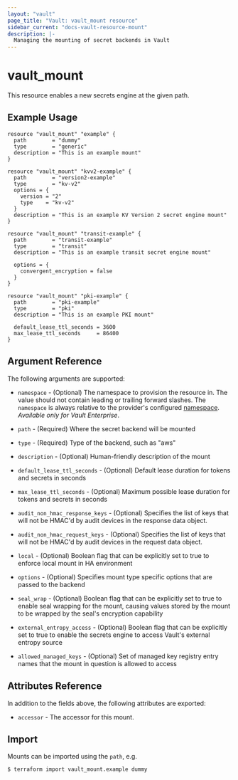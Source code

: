 ```yaml
---
layout: "vault"
page_title: "Vault: vault_mount resource"
sidebar_current: "docs-vault-resource-mount"
description: |-
  Managing the mounting of secret backends in Vault
---
```


# vault\_mount

This resource enables a new secrets engine at the given path.

## Example Usage

```hcl
resource "vault_mount" "example" {
  path        = "dummy"
  type        = "generic"
  description = "This is an example mount"
}
```

```hcl
resource "vault_mount" "kvv2-example" {
  path        = "version2-example"
  type        = "kv-v2"
  options = {
    version = "2"
    type    = "kv-v2"
  }
  description = "This is an example KV Version 2 secret engine mount"
}
```

```hcl
resource "vault_mount" "transit-example" {
  path        = "transit-example"
  type        = "transit"
  description = "This is an example transit secret engine mount"

  options = {
    convergent_encryption = false
  }
}
```

```hcl
resource "vault_mount" "pki-example" {
  path        = "pki-example"
  type        = "pki"
  description = "This is an example PKI mount"

  default_lease_ttl_seconds = 3600
  max_lease_ttl_seconds     = 86400
}
```

## Argument Reference

The following arguments are supported:

* `namespace` - (Optional) The namespace to provision the resource in.
  The value should not contain leading or trailing forward slashes.
  The `namespace` is always relative to the provider's configured [namespace](/docs/providers/vault#namespace).
   *Available only for Vault Enterprise*.

* `path` - (Required) Where the secret backend will be mounted

* `type` - (Required) Type of the backend, such as "aws"

* `description` - (Optional) Human-friendly description of the mount

* `default_lease_ttl_seconds` - (Optional) Default lease duration for tokens and secrets in seconds

* `max_lease_ttl_seconds` - (Optional) Maximum possible lease duration for tokens and secrets in seconds

* `audit_non_hmac_response_keys` - (Optional) Specifies the list of keys that will not be HMAC'd by audit devices in the response data object.

* `audit_non_hmac_request_keys` - (Optional) Specifies the list of keys that will not be HMAC'd by audit devices in the request data object.

* `local` - (Optional) Boolean flag that can be explicitly set to true to enforce local mount in HA environment

* `options` - (Optional) Specifies mount type specific options that are passed to the backend

* `seal_wrap` - (Optional) Boolean flag that can be explicitly set to true to enable seal wrapping for the mount, causing values stored by the mount to be wrapped by the seal's encryption capability

* `external_entropy_access` - (Optional) Boolean flag that can be explicitly set to true to enable the secrets engine to access Vault's external entropy source

* `allowed_managed_keys` - (Optional) Set of managed key registry entry names that the mount in question is allowed to access

## Attributes Reference

In addition to the fields above, the following attributes are exported:

* `accessor` - The accessor for this mount.

## Import

Mounts can be imported using the `path`, e.g.

```
$ terraform import vault_mount.example dummy
```

